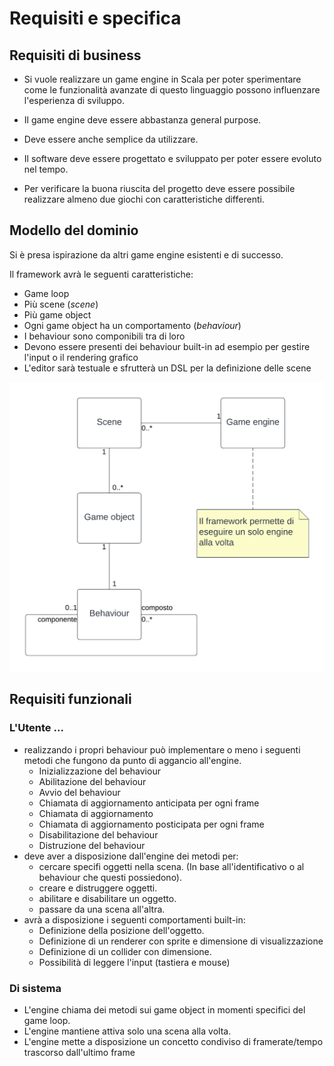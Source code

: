# Requisiti e specifica

## Requisiti di business
- Si vuole realizzare un game engine in Scala per poter sperimentare come le funzionalità avanzate di questo linguaggio possono influenzare l'esperienza di sviluppo.

- Il game engine deve essere abbastanza general purpose.
- Deve essere anche semplice da utilizzare.
- Il software deve essere progettato e sviluppato per poter essere evoluto nel tempo.
- Per verificare la buona riuscita del progetto deve essere possibile realizzare almeno due giochi con caratteristiche differenti.

## Modello del dominio
Si è presa ispirazione da altri game engine esistenti e di successo.

Il framework avrà le seguenti caratteristiche:
- Game loop
- Più scene (*scene*)
- Più game object
- Ogni game object ha un comportamento (*behaviour*)
- I behaviour sono componibili tra di loro
- Devono essere presenti dei behaviour built-in ad esempio per gestire l'input o il rendering grafico
- L'editor sarà testuale e sfrutterà un DSL per la definizione delle scene

![Diagramma delle classi - modello del dominio](./img/Modello%20del%20dominio.png)

## Requisiti funzionali

### L'Utente ...
- realizzando i propri behaviour può implementare o meno i seguenti metodi che fungono da punto di aggancio all'engine.
    - Inizializzazione del behaviour
    - Abilitazione del behaviour
    - Avvio del behaviour
    - Chiamata di aggiornamento anticipata per ogni frame
    - Chiamata di aggiornamento
    - Chiamata di aggiornamento posticipata per ogni frame
    - Disabilitazione del behaviour
    - Distruzione del behaviour
- deve aver a disposizione dall'engine dei metodi per:
    - cercare specifi oggetti nella scena. (In base all'identificativo o al behaviour che questi possiedono).
    - creare e distruggere oggetti.
    - abilitare e disabilitare un oggetto.
    - passare da una scena all'altra.
- avrà a disposizione i seguenti comportamenti built-in:
    - Definizione della posizione dell'oggetto.
    - Definizione di un renderer con sprite e dimensione di visualizzazione
    - Definizione di un collider con dimensione.
    - Possibilità di leggere l'input (tastiera e mouse)

### Di sistema
- L'engine chiama dei metodi sui game object in momenti specifici del game loop.
- L'engine mantiene attiva solo una scena alla volta.
- L'engine mette a disposizione un concetto condiviso di framerate/tempo trascorso dall'ultimo frame
